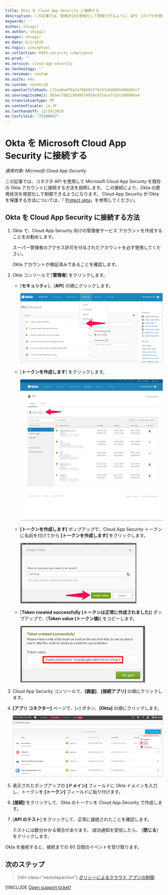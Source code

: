 ```yaml
---
title: Okta を Cloud App Security に接続する
description: この記事では、使用状況を視覚化して制御できるように、API コネクタを使用して Cloud App Security に Okta を接続する方法に関する情報を提供します。
keywords: ''
author: shsagir
ms.author: shsagir
manager: shsagir
ms.date: 9/1/2019
ms.topic: conceptual
ms.collection: M365-security-compliance
ms.prod: ''
ms.service: cloud-app-security
ms.technology: ''
ms.reviewer: reutam
ms.suite: ems
ms.custom: seodec18
ms.openlocfilehash: c72aa0edf8a2a70b501f79c97e8dd85b466602c7
ms.sourcegitcommit: db5ec79d219dd6674939c872ace7cd2ca80860a4
ms.translationtype: MT
ms.contentlocale: ja-JP
ms.lasthandoff: 12/19/2019
ms.locfileid: "75189657"
---
```

# <a name="connect-okta-to-microsoft-cloud-app-security"></a>Okta を Microsoft Cloud App Security に接続する

*適用対象: Microsoft Cloud App Security*

この記事では、コネクタ API を使用して Microsoft Cloud App Security を既存の Okta アカウントに接続する方法を説明します。 この接続により、Okta の使用状況を視覚化して制御できるようになります。 Cloud App Security が Okta を保護する方法については、「 [Protect okta](protect-okta.md)」を参照してください。

## <a name="how-to-connect-okta-to-cloud-app-security"></a>Okta を Cloud App Security に接続する方法

1. Okta で、Cloud App Security 向けの管理者サービス アカウントを作成することをお勧めします。

    スーパー管理者のアクセス許可を付与されたアカウントを必ず使用してください。

    Okta アカウントが検証済みであることを確認します。

1. Okta コンソールで [**管理者**] をクリックします。

    - [**セキュリティ**]、[**API**] の順にクリックします。

         ![Okta api](media/okta-api.png "Okta api")

    - [**トークンを作成します**] をクリックします。

         ![Okta のトークンの作成](media/okta-createtoken.jpg "Okta のトークンの作成")

    - **[トークンを作成します]** ポップアップで、Cloud App Security トークンに名前を付けてから **[トークンを作成します]** をクリックします。

         ![Okta トークンのポップアップ](media/okta-token-popup.png "Okta トークンのポップアップ")

    - [**Token created successfully (トークンは正常に作成されました)**] ポップアップで、[**Token value (トークン値)**] をコピーします。

         ![Okta トークン値](media/okta-token-value.png "Okta トークン値")

1. Cloud App Security コンソールで、**[調査]**、**[接続アプリ]** の順にクリックします。

1. **[アプリ コネクター]** ページで、[+] ボタン、**[Okta]** の順にクリックします。

    ![Okta の接続](media/connect-okta.png "Okta の接続")

1. 表示されたポップアップの **[ドメイン]** フィールドに Okta ドメインを入力し、トークンを **[トークン]** フィールドに貼り付けます。

1. **[接続]** をクリックして、Okta のトークンを Cloud App Security で作成します。

1. [**API のテスト**] をクリックして、正常に接続されたことを確認します。

    テストには数分かかる場合があります。 成功通知を受信したら、 [**閉じる**] をクリックします。

Okta を接続すると、接続までの 60 日間のイベントを受け取ります。

## <a name="next-steps"></a>次のステップ

> [!div class="nextstepaction"]
> [ポリシーによるクラウド アプリの制御](control-cloud-apps-with-policies.md)

[!INCLUDE [Open support ticket](includes/support.md)]

